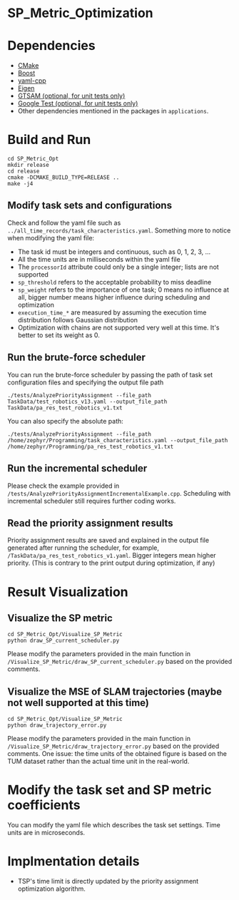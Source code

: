 # SP_Metric_Optimization


# Dependencies
- [CMake](https://cmake.org/download/)
- [Boost](https://www.boost.org/users/download/)
- [yaml-cpp](https://github.com/jbeder/yaml-cpp)
- [Eigen](https://eigen.tuxfamily.org/index.php?title=Main_Page)
- [GTSAM (optional, for unit tests only)](https://github.com/borglab/gtsam)
- [Google Test (optional, for unit tests only)](https://github.com/google/googletest)
- Other dependencies mentioned in the packages in `applications`.


# Build and Run
```
cd SP_Metric_Opt
mkdir release
cd release
cmake -DCMAKE_BUILD_TYPE=RELEASE ..
make -j4
```

## Modify task sets and configurations
Check and follow the yaml file such as `../all_time_records/task_characteristics.yaml`. Something more to notice when modifying the yaml file:
- The task id must be integers and continuous, such as 0, 1, 2, 3, ...
- All the time units are in milliseconds within the yaml file
- The `processorId` attribute could only be a single integer; lists are not supported
- `sp_threshold` refers to the acceptable probability to miss deadline
- `sp_weight` refers to the importance of one task; 0 means no influence at all, bigger number means higher influence during scheduling and optimization
- `execution_time_*` are measured by assuming the execution time distribution follows Gaussian distribution
- Optimization with chains are not supported very well at this time. It's better to set its weight as 0.

## Run the brute-force scheduler
You can run the brute-force scheduler by passing the path of task set configuration files and specifying the output file path
```
./tests/AnalyzePriorityAssignment --file_path TaskData/test_robotics_v13.yaml --output_file_path TaskData/pa_res_test_robotics_v1.txt
```
You can also specify the absolute path:
```
./tests/AnalyzePriorityAssignment --file_path /home/zephyr/Programming/task_characteristics.yaml --output_file_path /home/zephyr/Programming/pa_res_test_robotics_v1.txt
```

## Run the incremental scheduler
Please check the example provided in `/tests/AnalyzePriorityAssignmentIncrementalExample.cpp`. Scheduling with incremental scheduler still requires further coding works.

## Read the priority assignment results
Priority assignment results are saved and explained in the output file generated after running the scheduler, for example, `/TaskData/pa_res_test_robotics_v1.yaml`. Bigger integers mean higher priority. (This is contrary to the print output during optimization, if any)


# Result Visualization
## Visualize the SP metric
```
cd SP_Metric_Opt/Visualize_SP_Metric
python draw_SP_current_scheduler.py
```
Please modify the parameters provided in the main function in `/Visualize_SP_Metric/draw_SP_current_scheduler.py` based on the provided comments.

## Visualize the MSE of SLAM trajectories (maybe not well supported at this time)
```
cd SP_Metric_Opt/Visualize_SP_Metric
python draw_trajectory_error.py
```
Please modify the parameters provided in the main function in `/Visualize_SP_Metric/draw_trajectory_error.py` based on the provided comments. 
One issue: the time units of the obtained figure is based on the TUM dataset rather than the actual time unit in the real-world.

# Modify the task set and SP metric coefficients
You can modify the yaml file which describes the task set settings. Time units are in microseconds.

# Implmentation details
-  TSP's time limit is directly updated by the priority assignment optimization algorithm.
